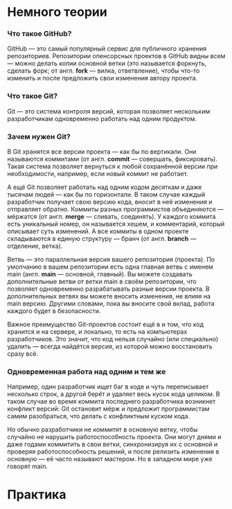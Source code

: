# Немного теории
### Что такое GitHub?
GitHub — это самый популярный сервис для публичного хранения репозиториев. Репозитории опенсорсных проектов в GitHub видны всем — можно делать копии основной ветки (это называется форкнуть, сделать форк; от англ. __fork__ — вилка, ответвление), чтобы что-то изменить и после предложить свои изменения автору проекта.

### Что такое Git? 
Git — это система контроля версий, которая позволяет нескольким разработчикам одновременно работать над одним продуктом.
### Зачем нужен Git?
В Git хранятся все версии проекта — как бы по вертикали. Они называются коммитами (от англ. __commit__ — совершать, фиксировать). Такая система позволяет вернуться к любой сохранённой версии при необходимости, например, если новый коммит не работает.

А ещё Git позволяет работать над одним кодом десяткам и даже тысячам людей — как бы по горизонтали. В таком случае каждый разработчик получает свою версию кода, вносит в неё изменения и отправляет обратно. Коммиты разных программистов объединяются — мёржатся (от англ. __merge__ — сливать, соединять). У каждого коммита есть уникальный номер, он называется хешем, и комментарий, который описывает суть изменений. А все коммиты в одном проекте складываются в единую структуру — бранч (от англ. __branch__ — отделение, ветка). 

Ветвь — это параллельная версия вашего репозитория (проекта). По умолчанию в вашем репозитории есть одна главная ветвь с именем main (англ. __main__ — основной, главный). Вы можете создавать дополнительные ветви от ветки main в своём репозитории, что позволяет одновременно разрабатывать разные версии проекта. В дополнительных ветвях вы можете вносить изменения, не влияя на main версию. Другими словами, пока вы вносите свой вклад, работа каждого будет в безопасности.

Важное преимущество Git-проектов состоит ещё в и том, что код хранится и на сервере, и локально, то есть на компьютерах разработчиков. Это значит, что код нельзя случайно (или специально) удалить — всегда найдётся версия, из которой можно восстановить сразу всё.
### Одновременная работа над одним и тем же
Например, один разработчик ищет баг в коде и чуть переписывает несколько строк, а другой берёт и удаляет весь кусок кода целиком. В таком случае во время коммита последнего разработчика возникнет конфликт версий: Git остановит мёрж и предложит программистам самим разобраться, что делать с конфликтным куском кода.

Но обычно разработчики не коммитят в основную ветку, чтобы случайно не нарушить работоспособность проекта. Они могут днями и даже годами коммитить в свои ветки, синхронизируя их с основной и проверяя работоспособность решений, и после релизить изменения в основную — её часто называют мастером. Но в западном мире уже говорят main.
# Практика
